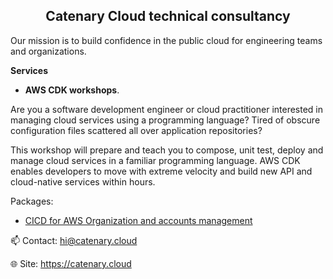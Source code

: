 <div align="center">
    <h2>Catenary Cloud technical consultancy</h2>
</div>

Our mission is to build confidence in the public cloud for engineering teams and organizations.

**Services**

 - **AWS CDK workshops**.

Are you a software development engineer or cloud practitioner interested in managing cloud services using a programming language? Tired of obscure configuration files scattered all over application repositories?

This workshop will prepare and teach you to compose, unit test, deploy and manage cloud services in a familiar programming language. AWS CDK enables developers to move with extreme velocity and build new API and cloud-native services within hours.

Packages:

- [CICD for AWS Organization and accounts management](https://iq.aws.amazon.com/listings/F7JF3LMD8C/details?utm=mp.beagle)

📫 Contact: <hi@catenary.cloud>

🌐 Site: <https://catenary.cloud>

<!--
**CatenaryCloudHQ/CatenaryCloudHQ** is a ✨ _special_ ✨ repository because its `README.md` (this file) appears on your GitHub profile.

Here are some ideas to get you started:

- 🔭 I’m currently working on ...
- 🌱 I’m currently learning ...
- 👯 I’m looking to collaborate on ...
- 🤔 I’m looking for help with ...
- 💬 Ask me about ...
- 📫 How to reach me: ...
- 😄 Pronouns: ...
- ⚡ Fun fact: ...
-->
